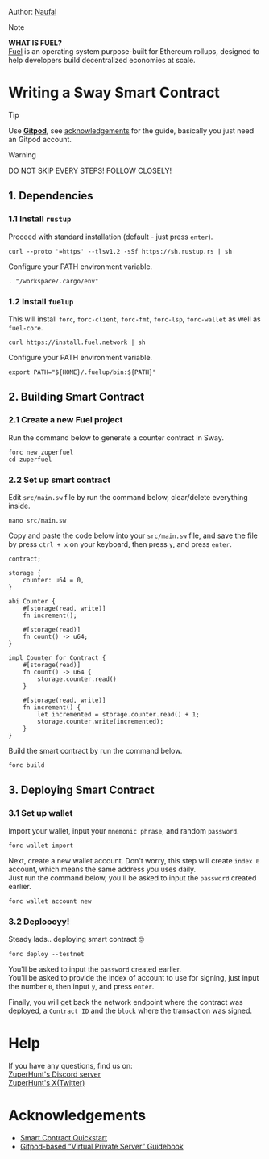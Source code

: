 Author: [Naufal](https://x.com/0xfal)

> [!NOTE]
> **WHAT IS FUEL?**\
> [Fuel](https://fuel.network) is an operating system purpose-built for Ethereum rollups, designed to help developers build decentralized economies at scale.

# Writing a Sway Smart Contract

> [!TIP]
> Use **[Gitpod](https://www.gitpod.io)**, see [acknowledgements](https://github.com/ZuperHunt/Fuel-Writing-a-Sway-Smart-Contract#acknowledgements) for the guide, basically you just need an Gitpod account.

> [!WARNING]
> DO NOT SKIP EVERY STEPS! FOLLOW CLOSELY!

## 1. Dependencies

### 1.1 Install `rustup`

Proceed with standard installation (default - just press `enter`).
```
curl --proto '=https' --tlsv1.2 -sSf https://sh.rustup.rs | sh
```

Configure your PATH environment variable.
```
. "/workspace/.cargo/env"
```

### 1.2 Install `fuelup`

This will install `forc`, `forc-client`, `forc-fmt`, `forc-lsp`, `forc-wallet` as well as `fuel-core`.
```
curl https://install.fuel.network | sh
```

Configure your PATH environment variable.
```
export PATH="${HOME}/.fuelup/bin:${PATH}"
```

## 2. Building Smart Contract

### 2.1 Create a new Fuel project

Run the command below to generate a counter contract in Sway.
```
forc new zuperfuel
cd zuperfuel
```

### 2.2 Set up smart contract

Edit `src/main.sw` file by run the command below, clear/delete everything inside.
```
nano src/main.sw
```

Copy and paste the code below into your `src/main.sw` file, and save the file by press `ctrl + x` on your keyboard, then press `y`, and press `enter`.
```
contract;
 
storage {
    counter: u64 = 0,
}
 
abi Counter {
    #[storage(read, write)]
    fn increment();
 
    #[storage(read)]
    fn count() -> u64;
}
 
impl Counter for Contract {
    #[storage(read)]
    fn count() -> u64 {
        storage.counter.read()
    }
 
    #[storage(read, write)]
    fn increment() {
        let incremented = storage.counter.read() + 1;
        storage.counter.write(incremented);
    }
}
```

Build the smart contract by run the command below.
```
forc build
```

## 3. Deploying Smart Contract

### 3.1 Set up wallet

Import your wallet, input your `mnemonic phrase`, and random `password`.
```
forc wallet import
```

Next, create a new wallet account. Don't worry, this step will create `index 0` account, which means the same address you uses daily.\
Just run the command below, you'll be asked to input the `password` created earlier.
```
forc wallet account new
```

### 3.2 Deploooyy!

Steady lads.. deploying smart contract 🤓
```
forc deploy --testnet
```
You'll be asked to input the `password` created earlier.\
You'll be asked to provide the index of account to use for signing, just input the number `0`, then input `y`, and press `enter`.

Finally, you will get back the network endpoint where the contract was deployed, a `Contract ID` and the `block` where the transaction was signed.

# Help

If you have any questions, find us on:\
[ZuperHunt's Discord server](https://discord.gg/ZuperHunt)\
[ZuperHunt's X(Twitter)](https://twitter.com/ZuperHunt)

# Acknowledgements

* [Smart Contract Quickstart](https://docs.fuel.network/guides/contract-quickstart/)
* [Gitpod-based “Virtual Private Server” Guidebook](https://luthfi0x.notion.site/Gitpod-based-Virtual-Private-Server-Guidebook-a82c45e276ea436986959e83d26b32f8#6f2f73ec3658433b86cf7405b1819d28)
